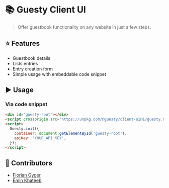 # :books: Guesty Client UI

> Offer guestbook functionality on any website in just a few steps.

## :star: Features

- Guestbook details
- Lists entries
- Entry creation form
- Simple usage with embeddable code snippet

## :arrow_forward: Usage

### Via code snippet

```html
<div id="guesty-root"></div>
<script crossorigin src="https://unpkg.com/@guesty/client-ui@1/guesty.min.js"></script>
<script>
  Guesty.init({
    container: document.getElementById('guesty-root'),
    apiKey: 'YOUR_API_KEY',
  });
</script>
```

## :raising_hand: Contributors

- [Florian Gyger](https://floriangyger.ch)
- [Emin Khateeb](https://emin.ch)
